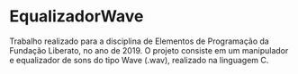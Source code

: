 # EqualizadorWave
Trabalho realizado para a disciplina de Elementos de Programação da Fundação Liberato, no ano de 2019. O projeto consiste em um manipulador e equalizador de sons do tipo Wave (.wav), realizado na linguagem C. 
